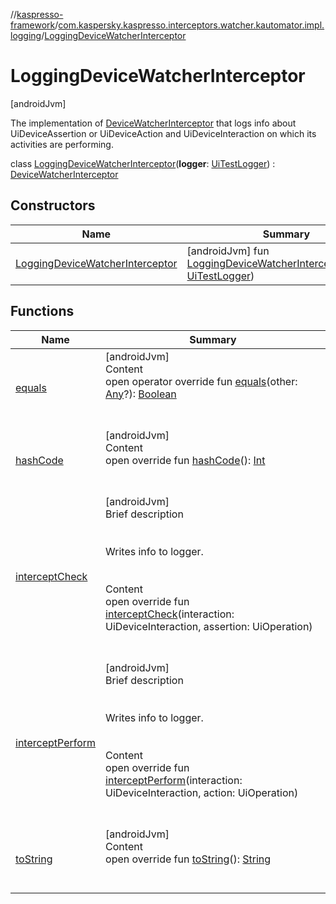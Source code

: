 //[kaspresso-framework](../../index.md)/[com.kaspersky.kaspresso.interceptors.watcher.kautomator.impl.logging](../index.md)/[LoggingDeviceWatcherInterceptor](index.md)



# LoggingDeviceWatcherInterceptor  
 [androidJvm] 

The implementation of [DeviceWatcherInterceptor](../../com.kaspersky.kaspresso.interceptors.watcher.kautomator/-device-watcher-interceptor/index.md) that logs info about UiDeviceAssertion or UiDeviceAction and UiDeviceInteraction on which its activities are performing.

class [LoggingDeviceWatcherInterceptor](index.md)(**logger**: [UiTestLogger](../../com.kaspersky.kaspresso.logger/-ui-test-logger/index.md)) : [DeviceWatcherInterceptor](../../com.kaspersky.kaspresso.interceptors.watcher.kautomator/-device-watcher-interceptor/index.md)   


## Constructors  
  
|  Name|  Summary| 
|---|---|
| [LoggingDeviceWatcherInterceptor](-logging-device-watcher-interceptor.md)|  [androidJvm] fun [LoggingDeviceWatcherInterceptor](-logging-device-watcher-interceptor.md)(logger: [UiTestLogger](../../com.kaspersky.kaspresso.logger/-ui-test-logger/index.md))   <br>


## Functions  
  
|  Name|  Summary| 
|---|---|
| [equals](https://kotlinlang.org/api/latest/jvm/stdlib/kotlin/-any/equals.html)| [androidJvm]  <br>Content  <br>open operator override fun [equals](https://kotlinlang.org/api/latest/jvm/stdlib/kotlin/-any/equals.html)(other: [Any](https://kotlinlang.org/api/latest/jvm/stdlib/kotlin/-any/index.html)?): [Boolean](https://kotlinlang.org/api/latest/jvm/stdlib/kotlin/-boolean/index.html)  <br><br><br>
| [hashCode](https://kotlinlang.org/api/latest/jvm/stdlib/kotlin/-any/hash-code.html)| [androidJvm]  <br>Content  <br>open override fun [hashCode](https://kotlinlang.org/api/latest/jvm/stdlib/kotlin/-any/hash-code.html)(): [Int](https://kotlinlang.org/api/latest/jvm/stdlib/kotlin/-int/index.html)  <br><br><br>
| [interceptCheck](intercept-check.md)| [androidJvm]  <br>Brief description  <br><br><br>Writes info to logger.<br><br>  <br>Content  <br>open override fun [interceptCheck](intercept-check.md)(interaction: UiDeviceInteraction, assertion: UiOperation<UiDevice>)  <br><br><br>
| [interceptPerform](intercept-perform.md)| [androidJvm]  <br>Brief description  <br><br><br>Writes info to logger.<br><br>  <br>Content  <br>open override fun [interceptPerform](intercept-perform.md)(interaction: UiDeviceInteraction, action: UiOperation<UiDevice>)  <br><br><br>
| [toString](https://kotlinlang.org/api/latest/jvm/stdlib/kotlin/-any/to-string.html)| [androidJvm]  <br>Content  <br>open override fun [toString](https://kotlinlang.org/api/latest/jvm/stdlib/kotlin/-any/to-string.html)(): [String](https://kotlinlang.org/api/latest/jvm/stdlib/kotlin/-string/index.html)  <br><br><br>

